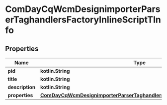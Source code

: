 
# ComDayCqWcmDesignimporterParserTaghandlersFactoryInlineScriptTInfo

## Properties
Name | Type | Description | Notes
------------ | ------------- | ------------- | -------------
**pid** | **kotlin.String** |  |  [optional]
**title** | **kotlin.String** |  |  [optional]
**description** | **kotlin.String** |  |  [optional]
**properties** | [**ComDayCqWcmDesignimporterParserTaghandlersFactoryInlineScriptTProperties**](ComDayCqWcmDesignimporterParserTaghandlersFactoryInlineScriptTProperties.md) |  |  [optional]



